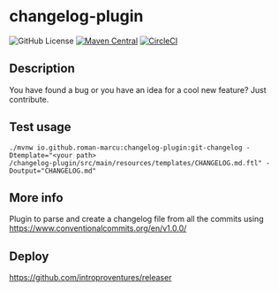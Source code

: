 changelog-plugin
====================

![GitHub License](https://img.shields.io/github/license/roman-marcu/changelog-plugin)
[![Maven Central](https://img.shields.io/maven-central/v/io.github.roman-marcu/changelog-plugin.svg?label=Maven%20Central)](https://search.maven.org/artifact/dev.romanmarcu/changelog-plugin)
[![CircleCI](https://dl.circleci.com/status-badge/img/gh/roman-marcu/changelog-plugin/tree/main.svg?style=shield)](https://dl.circleci.com/status-badge/redirect/gh/roman-marcu/changelog-plugin/tree/main)

Description
---------------
You have found a bug or you have an idea for a cool new feature? Just contribute.


Test usage
---------------

```
./mvnw io.github.roman-marcu:changelog-plugin:git-changelog -Dtemplate="<your path>
/changelog-plugin/src/main/resources/templates/CHANGELOG.md.ftl" -Doutput="CHANGELOG.md"
```

More info
---------------
Plugin to parse and create a changelog file from all the commits using https://www.conventionalcommits.org/en/v1.0.0/

Deploy
---------------
https://github.com/introproventures/releaser
